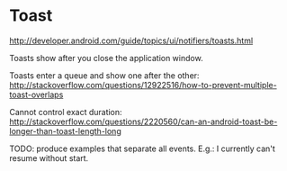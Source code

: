 # Toast

<http://developer.android.com/guide/topics/ui/notifiers/toasts.html>

Toasts show after you close the application window.

Toasts enter a queue and show one after the other: <http://stackoverflow.com/questions/12922516/how-to-prevent-multiple-toast-overlaps>

Cannot control exact duration: <http://stackoverflow.com/questions/2220560/can-an-android-toast-be-longer-than-toast-length-long>

TODO: produce examples that separate all events. E.g.: I currently can't resume without start. 
